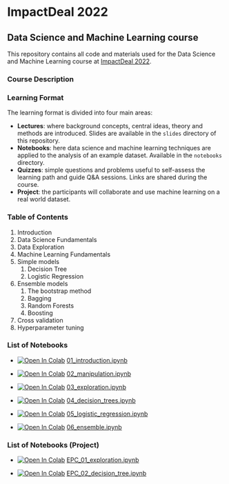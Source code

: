 # ImpactDeal 2022

## Data Science and Machine Learning course

This repository contains all code and materials used for the Data Science and Machine Learning course at
[ImpactDeal 2022](https://impactdeal.eu/).

### Course Description

### Learning Format

The learning format is divided into four main areas:

* **Lectures**: where background concepts, central ideas, theory and methods are introduced. Slides are available in the `slides` directory of this repository.
* **Notebooks**: here data science and machine learning techniques are applied to the analysis of an example dataset. Available in the `notebooks` directory.
* **Quizzes**: simple questions and problems useful to self-assess the learning path and guide Q&A sessions. Links are shared during the course.
* **Project**: the participants will collaborate and use machine learning on a real world dataset.

### Table of Contents

1. Introduction
2. Data Science Fundamentals
3. Data Exploration
4. Machine Learning Fundamentals
5. Simple models
    1. Decision Tree
    2. Logistic Regression
6. Ensemble models
    1. The bootstrap method
    2. Bagging
    3. Random Forests
    4. Boosting
7. Cross validation
8. Hyperparameter tuning

### List of Notebooks

* [![Open In Colab](https://colab.research.google.com/assets/colab-badge.svg)](http://colab.research.google.com/github/darioka/impactdeal-2022/blob/main/notebooks/01_introduction.ipynb) [01_introduction.ipynb](https://github.com/darioka/impactdeal-2022/blob/main/notebooks/01_introduction.ipynb)

* [![Open In Colab](https://colab.research.google.com/assets/colab-badge.svg)](http://colab.research.google.com/github/darioka/impactdeal-2022/blob/main/notebooks/02_manipulation.ipynb) [02_manipulation.ipynb](https://github.com/darioka/impactdeal-2022/blob/main/notebooks/02_manipulation.ipynb)

* [![Open In Colab](https://colab.research.google.com/assets/colab-badge.svg)](http://colab.research.google.com/github/darioka/impactdeal-2022/blob/main/notebooks/03_exploration.ipynb) [03_exploration.ipynb](https://github.com/darioka/impactdeal-2022/blob/main/notebooks/03_exploration.ipynb)

* [![Open In Colab](https://colab.research.google.com/assets/colab-badge.svg)](http://colab.research.google.com/github/darioka/impactdeal-2022/blob/main/notebooks/04_decision_trees.ipynb) [04_decision_trees.ipynb](https://github.com/darioka/impactdeal-2022/blob/main/notebooks/04_decision_trees.ipynb)

* [![Open In Colab](https://colab.research.google.com/assets/colab-badge.svg)](http://colab.research.google.com/github/darioka/impactdeal-2022/blob/main/notebooks/05_logistic_regression.ipynb) [05_logistic_regression.ipynb](https://github.com/darioka/impactdeal-2022/blob/main/notebooks/05_logistic_regression.ipynb)

* [![Open In Colab](https://colab.research.google.com/assets/colab-badge.svg)](http://colab.research.google.com/github/darioka/impactdeal-2022/blob/main/notebooks/06_ensemble.ipynb) [06_ensemble.ipynb](https://github.com/darioka/impactdeal-2022/blob/main/notebooks/06_ensemble.ipynb)

### List of Notebooks (Project)

* [![Open In Colab](https://colab.research.google.com/assets/colab-badge.svg)](http://colab.research.google.com/github/darioka/impactdeal-2022/blob/main/notebooks/EPC_01_exploration.ipynb) [EPC_01_exploration.ipynb](https://github.com/darioka/impactdeal-2022/blob/main/notebooks/EPC_01_exploration.ipynb)

* [![Open In Colab](https://colab.research.google.com/assets/colab-badge.svg)](http://colab.research.google.com/github/darioka/impactdeal-2022/blob/main/notebooks/EPC_02_decision_tree.ipynb) [EPC_02_decision_tree.ipynb](https://github.com/darioka/impactdeal-2022/blob/main/notebooks/EPC_02_decision_tree.ipynb)
